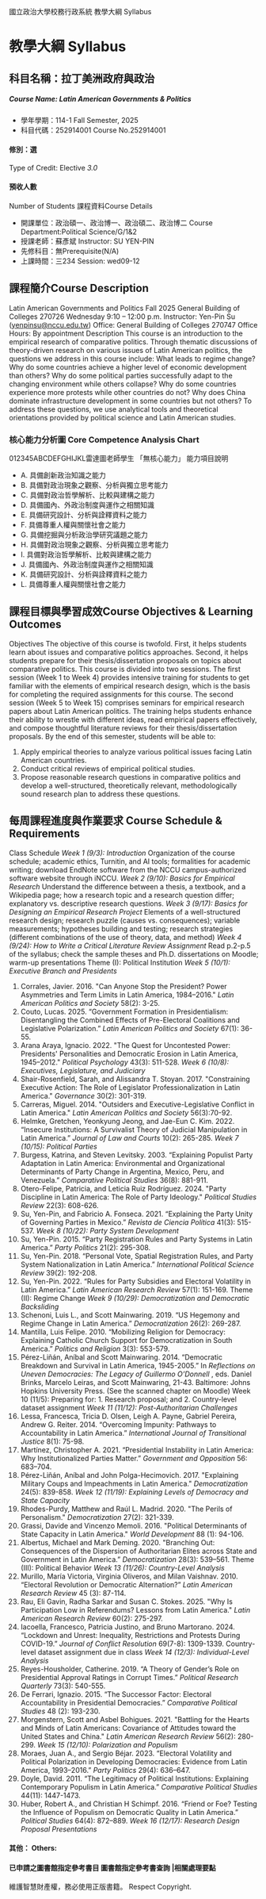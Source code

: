 國立政治大學校務行政系統 教學大綱 Syllabus
# 教學大綱 Syllabus
##  科目名稱：拉丁美洲政府與政治 
#####  Course Name: Latin American Governments & Politics
  * 學年學期：114-1 Fall Semester, 2025 
  * 科目代碼：252914001 Course No.252914001
#### 修別：選
Type of Credit: Elective 
_3.0_
#### 預收人數
Number of Students
課程資料Course Details
  * 開課單位：政治碩一、政治博一、政治碩二、政治博二 Course Department:Political Science/G/1&2 
  * 授課老師：蘇彥斌 Instructor: SU YEN-PIN 
  * 先修科目：無Prerequisite(N/A)
  * 上課時間：三234 Session: wed09-12
##  課程簡介Course Description
Latin American Governments and Politics
Fall 2025
General Building of Colleges 270726
Wednesday 9:10 – 12:00 p.m.
Instructor: Yen-Pin Su (yenpinsu@nccu.edu.tw)
Office: General Building of Colleges 270747
Office Hours: By appointment
Description
This course is an introduction to the empirical research of comparative politics. Through thematic discussions of theory-driven research on various issues of Latin American politics, the questions we address in this course include: What leads to regime change? Why do some countries achieve a higher level of economic development than others? Why do some political parties successfully adapt to the changing environment while others collapse? Why do some countries experience more protests while other countries do not? Why does China dominate infrastructure development in some countries but not others? To address these questions, we use analytical tools and theoretical orientations provided by political science and Latin American studies.
###  核心能力分析圖 Core Competence Analysis Chart
012345ABCDEFGHIJKL雷達圖老師學生
「無核心能力」 
能力項目說明
  * A. 具備創新政治知識之能力
  * B. 具備對政治現象之觀察、分析與獨立思考能力
  * C. 具備對政治哲學解析、比較與建構之能力
  * D. 具備國內、外政治制度與運作之相關知識
  * E. 具備研究設計、分析與詮釋資料之能力
  * F. 具備尊重人權與關懷社會之能力
  * G. 具備挖掘與分析政治學研究議題之能力
  * H. 具備對政治現象之觀察、分析與獨立思考能力
  * I. 具備對政治哲學解析、比較與建構之能力
  * J. 具備國內、外政治制度與運作之相關知識
  * K. 具備研究設計、分析與詮釋資料之能力
  * L. 具備尊重人權與關懷社會之能力
##  課程目標與學習成效Course Objectives & Learning Outcomes 
Objectives
The objective of this course is twofold. First, it helps students learn about issues and comparative politics approaches. Second, it helps students prepare for their thesis/dissertation proposals on topics about comparative politics. This course is divided into two sessions. The first session (Week 1 to Week 4) provides intensive training for students to get familiar with the elements of empirical research design, which is the basis for completing the required assignments for this course. The second session (Week 5 to Week 15) comprises seminars for empirical research papers about Latin American politics. The training helps students enhance their ability to wrestle with different ideas, read empirical papers effectively, and compose thoughtful literature reviews for their thesis/dissertation proposals.
By the end of this semester, students will be able to: 
1. Apply empirical theories to analyze various political issues facing Latin American countries.
2. Conduct critical reviews of empirical political studies.
3. Propose reasonable research questions in comparative politics and develop a well-structured, theoretically relevant, methodologically sound research plan to address these questions.
##  每周課程進度與作業要求 Course Schedule & Requirements
Class Schedule
_Week 1 (9/3): Introduction_
Organization of the course schedule; academic ethics, Turnitin, and AI tools; formalities for academic writing; download EndNote software from the NCCU campus-authorized software website through iNCCU.
_Week 2 (9/10): Basics for Empirical Research_
Understand the difference between a thesis, a textbook, and a Wikipedia page; how a research topic and a research question differ; explanatory vs. descriptive research questions.
_Week 3 (9/17): Basics for Designing an Empirical Research Project_
Elements of a well-structured research design; research puzzle (causes vs. consequences); variable measurements; hypotheses building and testing; research strategies (different combinations of the use of theory, data, and method)
_Week 4 (9/24): How to Write a Critical Literature Review Assignment_
Read p.2-p.5 of the syllabus; check the sample theses and Ph.D. dissertations on Moodle; warm-up presentations
Theme (I): Political Institution
_Week 5 (10/1): Executive Branch and Presidents_
  1. Corrales, Javier. 2016. "Can Anyone Stop the President? Power Asymmetries and Term Limits in Latin America, 1984–2016." _Latin American Politics and Society_ 58(2): 3-25.
  2. Couto, Lucas. 2025. “Government Formation in Presidentialism: Disentangling the Combined Effects of Pre-Electoral Coalitions and Legislative Polarization.” _Latin American Politics and Society_ 67(1): 36-55.
  3. Arana Araya, Ignacio. 2022. "The Quest for Uncontested Power: Presidents' Personalities and Democratic Erosion in Latin America, 1945–2012." _Political Psychology_ 43(3): 511-528.
_Week 6 (10/8): Executives, Legislature, and Judiciary_
  1. Shair-Rosenfield, Sarah, and Alissandra T. Stoyan. 2017. "Constraining Executive Action: The Role of Legislator Professionalization in Latin America." _Governance_ 30(2): 301-319.
  2. Carreras, Miguel. 2014. "Outsiders and Executive-Legislative Conflict in Latin America." _Latin American Politics and Society_ 56(3):70-92.
  3. Helmke, Gretchen, Yeonkyung Jeong, and Jae-Eun C. Kim. 2022. “Insecure Institutions: A Survivalist Theory of Judicial Manipulation in Latin America.” _Journal of Law and Courts_ 10(2): 265-285.
_Week 7 (10/15): Political Parties_
  1. Burgess, Katrina, and Steven Levitsky. 2003. “Explaining Populist Party Adaptation in Latin America: Environmental and Organizational Determinants of Party Change in Argentina, Mexico, Peru, and Venezuela.” _Comparative Political Studies_ 36(8): 881-911.
  2. Otero-Felipe, Patricia, and Leticia Ruiz Rodríguez. 2024. "Party Discipline in Latin America: The Role of Party Ideology." _Political Studies Review_ 22(3): 608-626. 
  3. Su, Yen-Pin, and Fabricio A. Fonseca. 2021. “Explaining the Party Unity of Governing Parties in Mexico.” _Revista de Ciencia Política_ 41(3): 515-537.
_Week 8 (10/22): Party System Development_
  1. Su, Yen-Pin. 2015. “Party Registration Rules and Party Systems in Latin America.” _Party Politics_ 21(2): 295-308.
  2. Su, Yen-Pin. 2018. “Personal Vote, Spatial Registration Rules, and Party System Nationalization in Latin America.” _International Political Science Review_ 39(2): 192-208.
  3. Su, Yen-Pin. 2022. “Rules for Party Subsidies and Electoral Volatility in Latin America.” _Latin American Research Review_ 57(1): 151-169.
Theme (II): Regime Change
_Week 9 (10/29): Democratization and Democratic Backsliding_
  1. Schenoni, Luis L., and Scott Mainwaring. 2019. “US Hegemony and Regime Change in Latin America.” _Democratization_ 26(2): 269-287.
  2. Mantilla, Luis Felipe. 2010. “Mobilizing Religion for Democracy: Explaining Catholic Church Support for Democratization in South America.” _Politics and Religion_ 3(3): 553-579.
  3. Pérez-Liñán, Aníbal and Scott Mainwaring. 2014. “Democratic Breakdown and Survival in Latin America, 1945-2005.” In _Reflections on Uneven Democracies: The Legacy of Guillermo O’Donnell_ , eds. Daniel Brinks, Marcelo Leiras, and Scott Mainwaring, 21-43. Baltimore: Johns Hopkins University Press. (See the scanned chapter on Moodle)
Week 10 (11/5): Preparing for: 1. Research proposal; and 2. Country-level dataset assignment
_Week 11 (11/12): Post-Authoritarian Challenges_
  1. Lessa, Francesca, Tricia D. Olsen, Leigh A. Payne, Gabriel Pereira, Andrew G. Reiter. 2014. “Overcoming Impunity: Pathways to Accountability in Latin America.” _International Journal of Transitional Justice_ 8(1): 75-98.
  2. Martínez, Christopher A. 2021. “Presidential Instability in Latin America: Why Institutionalized Parties Matter.” _Government and Opposition_ 56: 683–704.
  3. Pérez-Liñán, Aníbal and John Polga-Hecimovich. 2017. "Explaining Military Coups and Impeachments in Latin America." _Democratization_ 24(5): 839-858.
_Week 12 (11/19): Explaining Levels of Democracy and State Capacity_
  1. Rhodes-Purdy, Matthew and Raúl L. Madrid. 2020. "The Perils of Personalism." _Democratization_ 27(2): 321-339. 
  2. Grassi, Davide and Vincenzo Memoli. 2016. "Political Determinants of State Capacity in Latin America." _World Development_ 88 (1): 94-106.
  3. Albertus, Michael and Mark Deming. 2020. "Branching Out: Consequences of the Dispersion of Authoritarian Elites across State and Government in Latin America.” _Democratization_ 28(3): 539–561.
Theme (III): Political Behavior 
_Week 13 (11/26): Country-Level Analysis_
  1. Murillo, María Victoria, Virginia Oliveros, and Milan Vaishnav. 2010. “Electoral Revolution or Democratic Alternation?” _Latin American Research Review_ 45 (3): 87-114.
  2. Rau, Eli Gavin, Radha Sarkar and Susan C. Stokes. 2025. "Why Is Participation Low in Referendums? Lessons from Latin America." _Latin American Research Review_ 60(2): 275-297.
  3. Iacoella, Francesco, Patricia Justino, and Bruno Martorano. 2024. “Lockdown and Unrest: Inequality, Restrictions and Protests During COVID-19.” _Journal of Conflict Resolution_ 69(7-8): 1309-1339.
Country-level dataset assignment due in class
_Week 14 (12/3): Individual-Level Analysis_
  1. Reyes-Housholder, Catherine. 2019. “A Theory of Gender’s Role on Presidential Approval Ratings in Corrupt Times.” _Political Research Quarterly_ 73(3): 540-555.
  2. De Ferrari, Ignazio. 2015. “The Successor Factor: Electoral Accountability in Presidential Democracies.” _Comparative Political Studies_ 48 (2): 193-230.
  3. Morgenstern, Scott and Asbel Bohigues. 2021. "Battling for the Hearts and Minds of Latin Americans: Covariance of Attitudes toward the United States and China." _Latin American Research Review_ 56(2): 280-299.
_Week 15 (12/10): Polarization and Populism_
  1. Moraes, Juan A., and Sergio Béjar. 2023. “Electoral Volatility and Political Polarization in Developing Democracies: Evidence from Latin America, 1993–2016.” _Party Politics_ 29(4): 636–647.
  2. Doyle, David. 2011. “The Legitimacy of Political Institutions: Explaining Contemporary Populism in Latin America.” _Comparative Political Studies_ 44(11): 1447-1473.
  3. Huber, Robert A., and Christian H Schimpf. 2016. “Friend or Foe? Testing the Influence of Populism on Democratic Quality in Latin America.” _Political Studies_ 64(4): 872–889.
_Week 16 (12/17): Research Design Proposal Presentations_
####  其他： Others:
####  已申請之圖書館指定參考書目  圖書館指定參考書查詢 |相關處理要點
維護智慧財產權，務必使用正版書籍。 Respect Copyright.